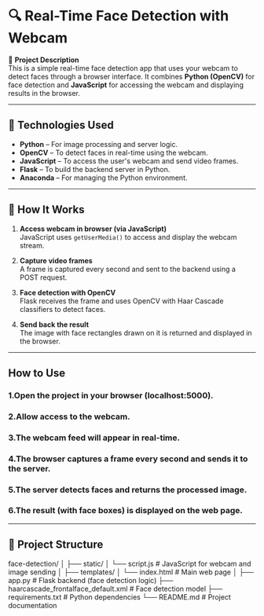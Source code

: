 # 🔍 Real-Time Face Detection with Webcam

🎯 **Project Description**  
This is a simple real-time face detection app that uses your webcam to detect faces through a browser interface. It combines **Python (OpenCV)** for face detection and **JavaScript** for accessing the webcam and displaying results in the browser.

---

## 🧰 Technologies Used

- **Python** – For image processing and server logic.
- **OpenCV** – To detect faces in real-time using the webcam.
- **JavaScript** – To access the user's webcam and send video frames.
- **Flask** – To build the backend server in Python.
- **Anaconda** – For managing the Python environment.

---

## 📸 How It Works

1. **Access webcam in browser (via JavaScript)**  
   JavaScript uses `getUserMedia()` to access and display the webcam stream.

2. **Capture video frames**  
   A frame is captured every second and sent to the backend using a POST request.

3. **Face detection with OpenCV**  
   Flask receives the frame and uses OpenCV with Haar Cascade classifiers to detect faces.

4. **Send back the result**  
   The image with face rectangles drawn on it is returned and displayed in the browser.

---

## How to Use

### 1.Open the project in your browser (localhost:5000).
### 2.Allow access to the webcam.
### 3.The webcam feed will appear in real-time.
### 4.The browser captures a frame every second and sends it to the server.
### 5.The server detects faces and returns the processed image.
### 6.The result (with face boxes) is displayed on the web page.

---
## 📁 Project Structure
face-detection/
│
├── static/
│   └── script.js               # JavaScript for webcam and image sending
│
├── templates/
│   └── index.html              # Main web page
│
├── app.py                      # Flask backend (face detection logic)
├── haarcascade_frontalface_default.xml  # Face detection model
├── requirements.txt            # Python dependencies
└── README.md                   # Project documentation
